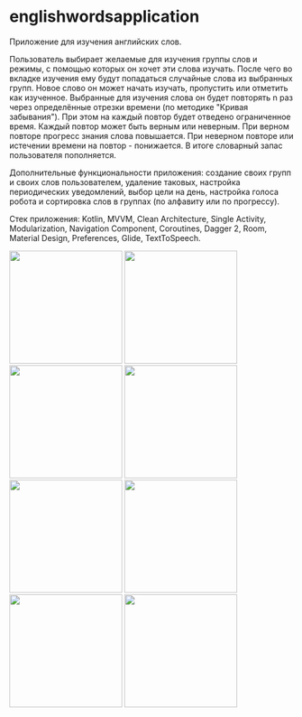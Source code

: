 # englishwordsapplication

Приложение для изучения английских слов.

Пользователь выбирает желаемые для изучения группы слов и режимы, с помощью которых он хочет эти слова изучать. После чего во вкладке изучения ему будут попадаться случайные слова из выбранных групп. Новое слово он может начать изучать, пропустить или отметить как изученное. Выбранные для изучения слова он будет повторять n раз через определённые отрезки времени (по методике "Кривая забывания"). При этом на каждый повтор будет отведено ограниченное время. Каждый повтор может быть верным или неверным. При верном повторе прогресс знания слова повышается. При неверном повторе или истечении времени на повтор - понижается. В итоге словарный запас пользователя пополняется.

Дополнительные функциональности приложения: создание своих групп и своих слов пользователем, удаление таковых, настройка периодических уведомлений, выбор цели на день, настройка голоса робота и сортировка слов в группах (по алфавиту или по прогрессу).

Стек приложения: Kotlin, MVVM, Clean Architecture, Single Activity, Modularization, Navigation Component, Coroutines, Dagger 2, Room, Material Design, Preferences, Glide, TextToSpeech.

<div>
  <img src="https://user-images.githubusercontent.com/32350831/122788392-f589cc80-d2be-11eb-8d3b-507b964b6b54.jpg" width="200"/>
  <img src="https://user-images.githubusercontent.com/32350831/122788418-fcb0da80-d2be-11eb-9378-df5fda1b98d2.jpg" width="200"/>
  <img src="https://user-images.githubusercontent.com/32350831/122788426-fe7a9e00-d2be-11eb-926a-4ee2bb6c149f.jpg" width="200"/>
  <img src="https://user-images.githubusercontent.com/32350831/122788431-ffabcb00-d2be-11eb-8051-8cbd492481a0.jpg" width="200"/>
</div>
<div>
  <img src="https://user-images.githubusercontent.com/32350831/122788435-00446180-d2bf-11eb-9a73-5afef7f17736.jpg" width="200"/>
  <img src="https://user-images.githubusercontent.com/32350831/122788438-01758e80-d2bf-11eb-92f0-d909612741e0.jpg" width="200"/>
  <img src="https://user-images.githubusercontent.com/32350831/122788448-03d7e880-d2bf-11eb-9044-ffdac3bd950b.jpg" width="200"/>
  <img src="https://user-images.githubusercontent.com/32350831/122788453-04707f00-d2bf-11eb-9f7d-65e3f57ec355.jpg" width="200"/>
</div>
